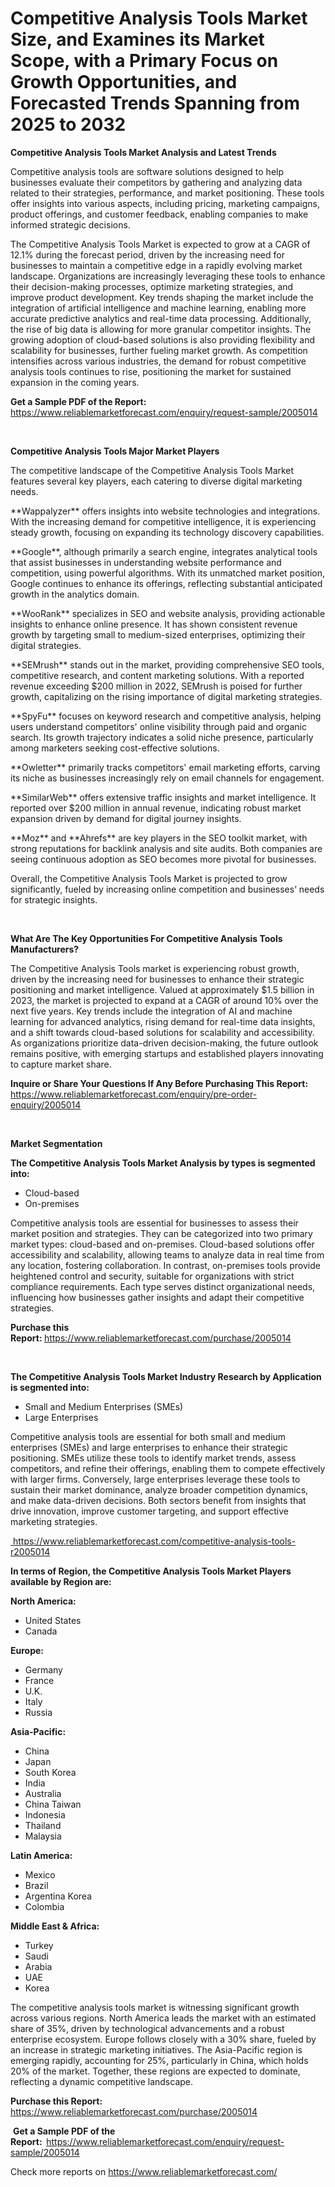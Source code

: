 <p><h1>Competitive Analysis Tools Market Size, and Examines its Market Scope, with a Primary Focus on Growth Opportunities, and Forecasted Trends Spanning from 2025 to 2032</h1></p><p><strong>Competitive Analysis Tools Market Analysis and Latest Trends</strong></p>
<p><p>Competitive analysis tools are software solutions designed to help businesses evaluate their competitors by gathering and analyzing data related to their strategies, performance, and market positioning. These tools offer insights into various aspects, including pricing, marketing campaigns, product offerings, and customer feedback, enabling companies to make informed strategic decisions. </p><p>The Competitive Analysis Tools Market is expected to grow at a CAGR of 12.1% during the forecast period, driven by the increasing need for businesses to maintain a competitive edge in a rapidly evolving market landscape. Organizations are increasingly leveraging these tools to enhance their decision-making processes, optimize marketing strategies, and improve product development. Key trends shaping the market include the integration of artificial intelligence and machine learning, enabling more accurate predictive analytics and real-time data processing. Additionally, the rise of big data is allowing for more granular competitor insights. The growing adoption of cloud-based solutions is also providing flexibility and scalability for businesses, further fueling market growth. As competition intensifies across various industries, the demand for robust competitive analysis tools continues to rise, positioning the market for sustained expansion in the coming years.</p></p>
<p><strong>Get a Sample PDF of the Report:&nbsp;</strong> <a href="https://www.reliablemarketforecast.com/enquiry/request-sample/2005014?utm_campaign=3458&utm_medium=2&utm_source=Github&utm_content=ia&utm_term=29032025&utm_id=competitive-analysis-tools">https://www.reliablemarketforecast.com/enquiry/request-sample/2005014</a></p>
<p>&nbsp;</p>
<p><strong>Competitive Analysis Tools Major Market Players</strong></p>
<p><p>The competitive landscape of the Competitive Analysis Tools Market features several key players, each catering to diverse digital marketing needs. </p><p>**Wappalyzer** offers insights into website technologies and integrations. With the increasing demand for competitive intelligence, it is experiencing steady growth, focusing on expanding its technology discovery capabilities. </p><p>**Google**, although primarily a search engine, integrates analytical tools that assist businesses in understanding website performance and competition, using powerful algorithms. With its unmatched market position, Google continues to enhance its offerings, reflecting substantial anticipated growth in the analytics domain.</p><p>**WooRank** specializes in SEO and website analysis, providing actionable insights to enhance online presence. It has shown consistent revenue growth by targeting small to medium-sized enterprises, optimizing their digital strategies.</p><p>**SEMrush** stands out in the market, providing comprehensive SEO tools, competitive research, and content marketing solutions. With a reported revenue exceeding $200 million in 2022, SEMrush is poised for further growth, capitalizing on the rising importance of digital marketing strategies.</p><p>**SpyFu** focuses on keyword research and competitive analysis, helping users understand competitors' online visibility through paid and organic search. Its growth trajectory indicates a solid niche presence, particularly among marketers seeking cost-effective solutions.</p><p>**Owletter** primarily tracks competitors' email marketing efforts, carving its niche as businesses increasingly rely on email channels for engagement. </p><p>**SimilarWeb** offers extensive traffic insights and market intelligence. It reported over $200 million in annual revenue, indicating robust market expansion driven by demand for digital journey insights.</p><p>**Moz** and **Ahrefs** are key players in the SEO toolkit market, with strong reputations for backlink analysis and site audits. Both companies are seeing continuous adoption as SEO becomes more pivotal for businesses.</p><p>Overall, the Competitive Analysis Tools Market is projected to grow significantly, fueled by increasing online competition and businesses’ needs for strategic insights.</p></p>
<p>&nbsp;</p>
<p><strong>What Are The Key Opportunities For Competitive Analysis Tools Manufacturers?</strong></p>
<p><p>The Competitive Analysis Tools market is experiencing robust growth, driven by the increasing need for businesses to enhance their strategic positioning and market intelligence. Valued at approximately $1.5 billion in 2023, the market is projected to expand at a CAGR of around 10% over the next five years. Key trends include the integration of AI and machine learning for advanced analytics, rising demand for real-time data insights, and a shift towards cloud-based solutions for scalability and accessibility. As organizations prioritize data-driven decision-making, the future outlook remains positive, with emerging startups and established players innovating to capture market share.</p></p>
<p><strong>Inquire or Share Your Questions If Any Before Purchasing This Report:</strong> <a href="https://www.reliablemarketforecast.com/enquiry/pre-order-enquiry/2005014?utm_campaign=3458&utm_medium=2&utm_source=Github&utm_content=ia&utm_term=29032025&utm_id=competitive-analysis-tools">https://www.reliablemarketforecast.com/enquiry/pre-order-enquiry/2005014</a></p>
<p>&nbsp;</p>
<p><strong>Market Segmentation</strong></p>
<p><strong>The Competitive Analysis Tools Market Analysis by types is segmented into:</strong></p>
<p><ul><li>Cloud-based</li><li>On-premises</li></ul></p>
<p><p>Competitive analysis tools are essential for businesses to assess their market position and strategies. They can be categorized into two primary market types: cloud-based and on-premises. Cloud-based solutions offer accessibility and scalability, allowing teams to analyze data in real time from any location, fostering collaboration. In contrast, on-premises tools provide heightened control and security, suitable for organizations with strict compliance requirements. Each type serves distinct organizational needs, influencing how businesses gather insights and adapt their competitive strategies.</p></p>
<p><strong>Purchase this Report:&nbsp;</strong><a href="https://www.reliablemarketforecast.com/purchase/2005014?utm_campaign=3458&utm_medium=2&utm_source=Github&utm_content=ia&utm_term=29032025&utm_id=competitive-analysis-tools">https://www.reliablemarketforecast.com/purchase/2005014</a></p>
<p>&nbsp;</p>
<p><strong>The Competitive Analysis Tools Market Industry Research by Application is segmented into:</strong></p>
<p><ul><li>Small and Medium Enterprises (SMEs)</li><li>Large Enterprises</li></ul></p>
<p><p>Competitive analysis tools are essential for both small and medium enterprises (SMEs) and large enterprises to enhance their strategic positioning. SMEs utilize these tools to identify market trends, assess competitors, and refine their offerings, enabling them to compete effectively with larger firms. Conversely, large enterprises leverage these tools to sustain their market dominance, analyze broader competition dynamics, and make data-driven decisions. Both sectors benefit from insights that drive innovation, improve customer targeting, and support effective marketing strategies.</p></p>
<p><a href="https://www.reliablemarketforecast.com/competitive-analysis-tools-r2005014?utm_campaign=3458&utm_medium=2&utm_source=Github&utm_content=ia&utm_term=29032025&utm_id=competitive-analysis-tools">&nbsp;https://www.reliablemarketforecast.com/competitive-analysis-tools-r2005014</a></p>
<p><strong>In terms of Region, the Competitive Analysis Tools Market Players available by Region are:</strong></p>
<p>
    <p> <strong> North America: </strong>
        <ul>
            <li>United States</li>
            <li>Canada</li>
        </ul>
        </p> 
    <p> <strong> Europe: </strong>
        <ul>
            <li>Germany</li>
            <li>France</li>
            <li>U.K.</li>
            <li>Italy</li>
            <li>Russia</li>
        </ul>
        </p> 
    <p> <strong> Asia-Pacific: </strong>
        <ul>
            <li>China</li>
            <li>Japan</li>
            <li>South Korea</li>
            <li>India</li>
            <li>Australia</li>
            <li>China Taiwan</li>
            <li>Indonesia</li>
            <li>Thailand</li>
            <li>Malaysia</li>
        </ul>
        </p> 
    <p> <strong> Latin America: </strong>
        <ul>
            <li>Mexico</li>
            <li>Brazil</li>
            <li>Argentina Korea</li>
            <li>Colombia</li>
        </ul>
        </p> 
    <p> <strong> Middle East & Africa: </strong>
        <ul>
            <li>Turkey</li>
            <li>Saudi</li>
            <li>Arabia</li>
            <li>UAE</li>
            <li>Korea</li>
        </ul>
    </p>
    </p>
<p><p>The competitive analysis tools market is witnessing significant growth across various regions. North America leads the market with an estimated share of 35%, driven by technological advancements and a robust enterprise ecosystem. Europe follows closely with a 30% share, fueled by an increase in strategic marketing initiatives. The Asia-Pacific region is emerging rapidly, accounting for 25%, particularly in China, which holds 20% of the market. Together, these regions are expected to dominate, reflecting a dynamic competitive landscape.</p></p>
<p><strong>Purchase this Report: </strong><a href="https://www.reliablemarketforecast.com/purchase/2005014?utm_campaign=3458&utm_medium=2&utm_source=Github&utm_content=ia&utm_term=29032025&utm_id=competitive-analysis-tools">https://www.reliablemarketforecast.com/purchase/2005014</a></p>
<p>&nbsp;<strong>Get a Sample PDF of the Report:&nbsp;&nbsp;</strong><a href="https://www.reliablemarketforecast.com/enquiry/request-sample/2005014?utm_campaign=3458&utm_medium=2&utm_source=Github&utm_content=ia&utm_term=29032025&utm_id=competitive-analysis-tools">https://www.reliablemarketforecast.com/enquiry/request-sample/2005014</a></p>
<p><strong></strong></p>
<p>Check more reports on <a href="https://www.reliablemarketforecast.com/?utm_campaign=3458&utm_medium=2&utm_source=Github&utm_content=ia&utm_term=29032025&utm_id=competitive-analysis-tools">https://www.reliablemarketforecast.com/</a></p>
